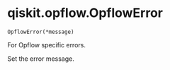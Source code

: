# qiskit.opflow\.OpflowError

`OpflowError(*message)`

For Opflow specific errors.

Set the error message.
